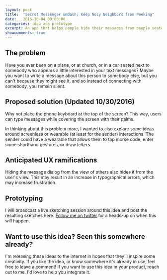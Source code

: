 ```yaml
---
layout: post
title:  "Secret Messenger &mdash; Keep Nosy Neighbors from Peeking"
date:   2016-10-04 09:00:00
categories: idea app prototype
excerpt: An app that helps people hide their messages from people seated nearby (Idea)
showcomments: true
---
```


## The problem

Have you ever been on a plane, or at church, or in a car seated next to somebody who appears a little interested in your text messages? Maybe you want to write a message about this person to somebody else, but you can't because they might see it, and so instead of connecting with somebody, you remain silent.

## Proposed solution (Updated 10/30/2016)

Why not place the phone keyboard at the top of the screen? This way, users can type messages while covering the screen with their palms.

In thinking about this problem more, I wanted to also explore some ideas around screenless or wearable (at least for the sender) interactions. The sender could have a wearable that allows them to tap morse code, enter some shorthand gestures, or draw letters.

## Anticipated UX ramifications

Hiding the message dialog from the view of others also hides it from the user's view. This may result in an increase in typographical errors, which may increase frustration.

## Prototyping

I will broadcast a live sketching session around this idea and post the resulting sketches here. [Follow me on twitter](https://twitter.com/SeanRiceaz) for a heads-up on when this will happen.

## Want to use this idea? Seen this somewhere already?

I'm releasing these ideas to the internet in hopes that they'll inspire some creativity. If you like the idea, or know somewhere it's already in use, feel free to leave a comment! If you want to use this idea in your product, reach out to me. I'd love to help you integrate it.
